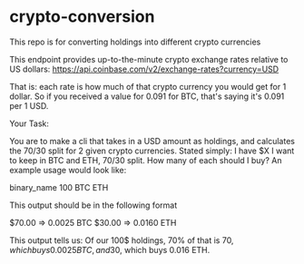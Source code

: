 # crypto-conversion
This repo is for converting holdings into different crypto currencies


This endpoint provides up-to-the-minute crypto exchange rates relative
to US dollars: https://api.coinbase.com/v2/exchange-rates?currency=USD

That is: each rate is how much of that crypto currency you would get
for 1 dollar. So if you received a value for 0.091 for BTC, that's
saying it's 0.091 per 1 USD.

Your Task:

You are to make a cli that takes in a USD amount as holdings, and
calculates the 70/30 split for 2 given crypto currencies. Stated
simply: I have $X I want to keep in BTC and ETH, 70/30 split. How many
of each should I buy? An example usage would look like:

binary_name 100 BTC ETH

This output should be in the following format

$70.00 => 0.0025 BTC
$30.00 => 0.0160 ETH

This output tells us: Of our 100$ holdings, 70% of that is 70$, which
buys 0.0025 BTC, and 30% of our holdings is 30$, which buys 0.016 ETH.
